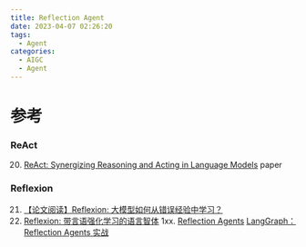 ```yaml
---
title: Reflection Agent
date: 2023-04-07 02:26:20
tags:
  - Agent
categories: 
  - AIGC
  - Agent  
---
```


<p></p>
<!-- more -->


# 参考
### ReAct
20. [ReAct: Synergizing Reasoning and Acting in Language Models](https://react-lm.github.io/) paper

### Reflexion
21. [【论文阅读】Reflexion: 大模型如何从错误经验中学习？](https://zhuanlan.zhihu.com/p/639254455)
22. [Reflexion: 带言语强化学习的语言智体](https://zhuanlan.zhihu.com/p/671508578)
1xx. [Reflection Agents](https://blog.langchain.dev/reflection-agents/)
   [LangGraph：Reflection Agents 实战](https://www.bilibili.com/video/BV1KJ4m1a7rZ/)